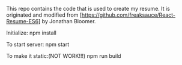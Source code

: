 This repo contains the code that is used to create my resume.
It is originated and modified from [https://github.com/freaksauce/React-Resume-ES6] by Jonathan Bloomer.

Initialize:
npm install

To start server:
npm start

To make it static:(NOT WORK!!!)
npm run build

